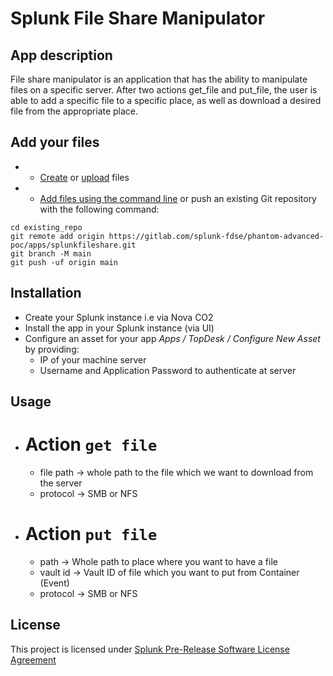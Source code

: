 # Splunk File Share Manipulator



## App description

File share manipulator is an application that has the ability to manipulate files on a specific server. After two actions get_file and put_file, the user is able to add a specific file to a specific place, as well as download a desired file from the appropriate place.

## Add your files

- * [Create](https://docs.gitlab.com/ee/user/project/repository/web_editor.html#create-a-file) or [upload](https://docs.gitlab.com/ee/user/project/repository/web_editor.html#upload-a-file) files
- * [Add files using the command line](https://docs.gitlab.com/ee/gitlab-basics/add-file.html#add-a-file-using-the-command-line) or push an existing Git repository with the following command:

```
cd existing_repo
git remote add origin https://gitlab.com/splunk-fdse/phantom-advanced-poc/apps/splunkfileshare.git
git branch -M main
git push -uf origin main
```
## Installation
* Create your Splunk instance i.e via Nova CO2
* Install the app in your Splunk instance (via UI)
* Configure an asset for your app *Apps / TopDesk / Configure New Asset* by providing:
    * IP of your machine server
    * Username and Application Password to authenticate at server

## Usage
* # Action `get file`
    * file path -> whole path to the file which we want to download from the server
    * protocol -> SMB or NFS

* # Action `put file`
    * path -> Whole path to place where you want to have a file
    * vault id -> Vault ID of file which you want to put from Container (Event)
    * protocol -> SMB or NFS

## License
This project is licensed under [Splunk Pre-Release Software License Agreement](https://gitlab.com/splunk-fdse/phantom-advanced-poc/apps/phtopdesk/-/blob/master/app/LICENSE.md)
